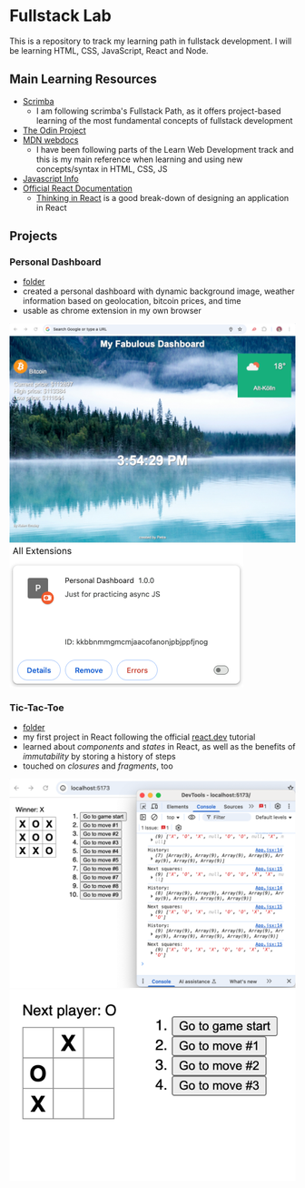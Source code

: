 # Fullstack Lab
This is a repository to track my learning path in fullstack development. I will be learning HTML, CSS, JavaScript, React and Node.

## Main Learning Resources
- [Scrimba](https://scrimba.com/fullstack-path-c0fullstack:toc)
    - I am following scrimba's Fullstack Path, as it offers project-based learning of the most fundamental concepts of fullstack development
- [The Odin Project](https://www.theodinproject.com)
- [MDN webdocs](https://developer.mozilla.org/en-US/docs/Learn_web_development)
    - I have been following parts of the Learn Web Development track and this is my main reference when learning and using new concepts/syntax in HTML, CSS, JS
- [Javascript Info](https://javascript.info/)
- [Official React Documentation](https://react.dev/learn/)
    - [Thinking in React](https://react.dev/learn/thinking-in-react) is a good break-down of designing an application in React

## Projects

### Personal Dashboard
- [folder](javascript/async/dashboard/)
- created a personal dashboard with dynamic background image, weather information based on geolocation, bitcoin prices, and time
- usable as chrome extension in my own browser

![Personal Dashboard Screenshot](readme/dashboard.png)
![Chrome Extension Screenshot](readme/extension.png)

### Tic-Tac-Toe
- [folder](react/tic-tac-toe/)
- my first project in React following the official [react.dev](https://react.dev/learn/tutorial-tic-tac-toe) tutorial
- learned about _components_ and _states_ in React, as well as the benefits of _immutability_ by storing a history of steps
- touched on _closures_ and _fragments_, too

![Tic-Tac-Toe Screenshot](readme/tic-tac-toe.png)
![1/2 Tic-Tac-Toe Screenshot](readme/tic-tac-toe-half.png)
